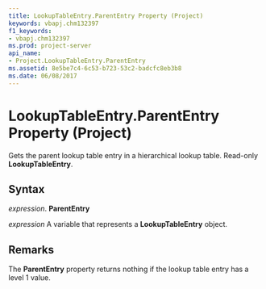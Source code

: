 ```yaml
---
title: LookupTableEntry.ParentEntry Property (Project)
keywords: vbapj.chm132397
f1_keywords:
- vbapj.chm132397
ms.prod: project-server
api_name:
- Project.LookupTableEntry.ParentEntry
ms.assetid: 8e5be7c4-6c53-b723-53c2-badcfc8eb3b8
ms.date: 06/08/2017
---
```



# LookupTableEntry.ParentEntry Property (Project)

Gets the parent lookup table entry in a hierarchical lookup table. Read-only  **LookupTableEntry**.


## Syntax

 _expression_. **ParentEntry**

 _expression_ A variable that represents a **LookupTableEntry** object.


## Remarks

The  **ParentEntry** property returns nothing if the lookup table entry has a level 1 value.


